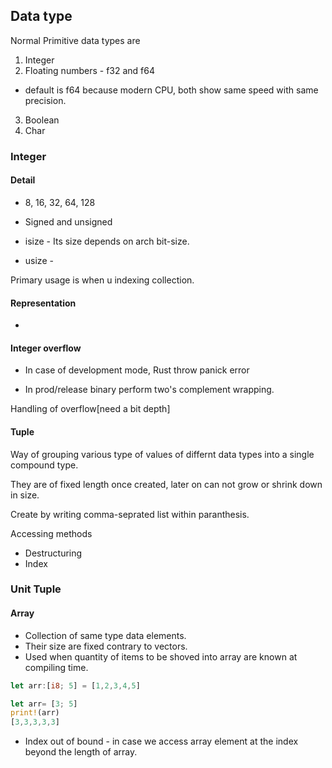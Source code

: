 ## Data type

Normal Primitive data types are

1. Integer
2. Floating numbers - f32 and f64

- default is f64 because modern CPU, both show same speed with same precision.

3. Boolean
4. Char

### Integer

#### Detail

- 8, 16, 32, 64, 128
- Signed and unsigned

- isize - Its size depends on arch bit-size.
- usize -

Primary usage is when u indexing collection.

#### Representation

-

#### Integer overflow

- In case of development mode, Rust throw panick error

- In prod/release binary perform two's complement wrapping.

Handling of overflow[need a bit depth]

#### Tuple

Way of grouping various type of values of differnt data types into a single compound type.

They are of fixed length once created, later on can not grow or shrink down in size.

Create by writing comma-seprated list within paranthesis.

Accessing methods

- Destructuring
- Index

### Unit Tuple

#### Array

- Collection of same type data elements.
- Their size are fixed contrary to vectors.
- Used when quantity of items to be shoved into array are known at compiling time.

```rust
let arr:[i8; 5] = [1,2,3,4,5]
```

```rust
let arr= [3; 5]
print!(arr)
[3,3,3,3,3]
```

- Index out of bound - in case we access array element at the index beyond the length of array.
